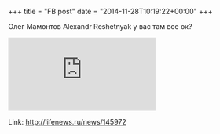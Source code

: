 +++
title = "FB post"
date = "2014-11-28T10:19:22+00:00"
+++

Олег Мамонтов Alexandr Reshetnyak у вас там все ок? 

![Photo](https://external.xx.fbcdn.net/safe_image.php?d=AQBUlkMIJza_7_F9&w=130&h=130&url=http%3A%2F%2Flifenewscontent.ru%2Fstatic%2Fposts%2F2014%2F11%2F145972%2F047856dda8dc4a72ffd40683e98bc387__600x430.jpg&cfs=1&_nc_hash=AQBqfe491eSpAg2Z)


Link: http://lifenews.ru/news/145972
